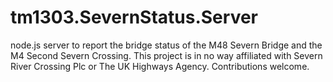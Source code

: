 # tm1303.SevernStatus.Server
node.js server to report the bridge status of the M48 Severn Bridge and the M4 Second Severn Crossing. This project is in no way affiliated with Severn River Crossing Plc or The UK Highways Agency. Contributions welcome.

